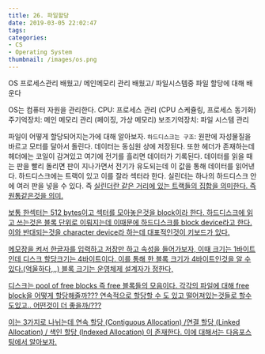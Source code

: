 ```yaml
---
title: 26. 파일할당
date: 2019-03-05 22:02:47
tags:
categories:
- CS
- Operating System
thumbnail: /images/os.png
---
```



OS 프로세스관리 배웠고/ 메인메모리 관리 배웠고/ 파일시스템중 파일 할당에 대해 배운다

OS는 컴퓨터 자원을 관리한다.
CPU: 프로세스 관리 (CPU 스케쥴링, 프로세스 동기화)
주기억장치: 메인 메모리 관리 (페이징, 가상 메모리)
보조기억장치: 파일 시스템 관리

파일이 어떻게 할당되어지는가에 대해 알아보자.
`하드디스크는 구조`: 원판에 자성물질을 바르고 모터를 달아서 돌린다.  데이터는 동심원 상에 저장된다. 또한 헤더가 존재하는데 헤더에는 코일이 감겨있고 여기에 전기를 흘리면 데이터가 기록된다. 데이터를 읽을 때는 판을 빨리 돌리면 판이 지나가면서 전기가 유도되는데 이 값을 통해 데이터를 읽어낸다.
하드디스크에는 트랙이 있고 이를 잘라 섹터라 한다. 실린더는 하나의 하드디스크 안에 여러 판을 넣을 수 있다. 즉 <u>실린더란 같은 거리에 있는 트랙들의 집합<u>을 의미한다. 즉 원통같은것을 의미.

보통 한섹터는 512 bytes이고 섹터를 모아놓은것을 block이라 한다. 하드디스크에 읽고 쓰는것은 블록 단위로 이뤄지는데 이때문에 하드디스크를 <u>block device</u>라고 한다. 이와 반대되는것을 <u>character device</u>라 하는데 대표적인것이 키보드가 있다.

메모장을 켜서 한글자를 입력하고 저장만 하고 속성을 들어가보자, 이때 크기는 1바이트인데 디스크 할당크기는 4바이트이다. 이를 통해 한 블록 크기가 4바이트인것을 알 수 있다.(억울하다,,,) 블록 크기는 운영체제 설계자가 정한다,

디스크는 pool of free blocks 즉 free 블록들의 모음이다. 각각의 파일에 대해 free block을 어떻게 할당해줄까???
연속적으로 할당할 수 도 있고 떨어져있는것들로 할수도있고.. 어떤것이 더 좋을까/???

이는 3가지로 나뉘는데 연속 할당 (Contiguous Allocation) /연결 할당 (Linked Allocation) / 색인 할당 (Indexed Allocation)
이 존재한다. 이에 대해서는 다음포스팅에서 알아보자.
